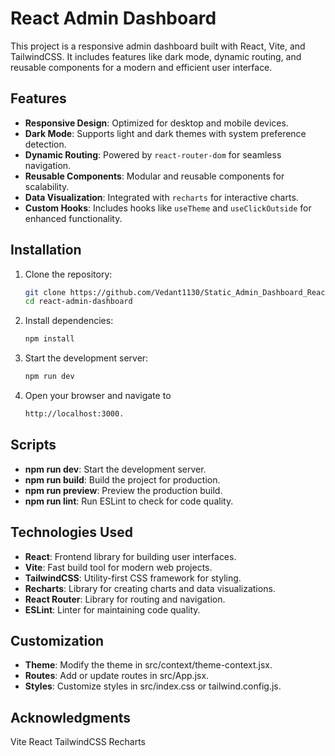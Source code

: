 # React Admin Dashboard

This project is a responsive admin dashboard built with React, Vite, and TailwindCSS. It includes features like dark mode, dynamic routing, and reusable components for a modern and efficient user interface.

## Features

- **Responsive Design**: Optimized for desktop and mobile devices.
- **Dark Mode**: Supports light and dark themes with system preference detection.
- **Dynamic Routing**: Powered by `react-router-dom` for seamless navigation.
- **Reusable Components**: Modular and reusable components for scalability.
- **Data Visualization**: Integrated with `recharts` for interactive charts.
- **Custom Hooks**: Includes hooks like `useTheme` and `useClickOutside` for enhanced functionality.

## Installation

1. Clone the repository:

    ```sh
    git clone https://github.com/Vedant1130/Static_Admin_Dashboard_React.git
    cd react-admin-dashboard

    ```

2. Install dependencies:
   ```sh
   npm install
    ```

3. Start the development server:
   ```sh
   npm run dev
   ```
   
4. Open your browser and navigate to
   ```sh
   http://localhost:3000.
   ```

## Scripts
   - **npm run dev**: Start the development server.
   - **npm run build**: Build the project for production.
   - **npm run preview**: Preview the production build.
   - **npm run lint**: Run ESLint to check for code quality.

## Technologies Used
   - **React**: Frontend library for building user interfaces.
   - **Vite**: Fast build tool for modern web projects.
   - **TailwindCSS**: Utility-first CSS framework for styling.
   - **Recharts**: Library for creating charts and data visualizations.
   - **React Router**: Library for routing and navigation.
   - **ESLint**: Linter for maintaining code quality.   

## Customization
   - **Theme**: Modify the theme in src/context/theme-context.jsx.
   - **Routes**: Add or update routes in src/App.jsx.
   - **Styles**: Customize styles in src/index.css or tailwind.config.js.

## Acknowledgments
   Vite
   React
   TailwindCSS
   Recharts    
